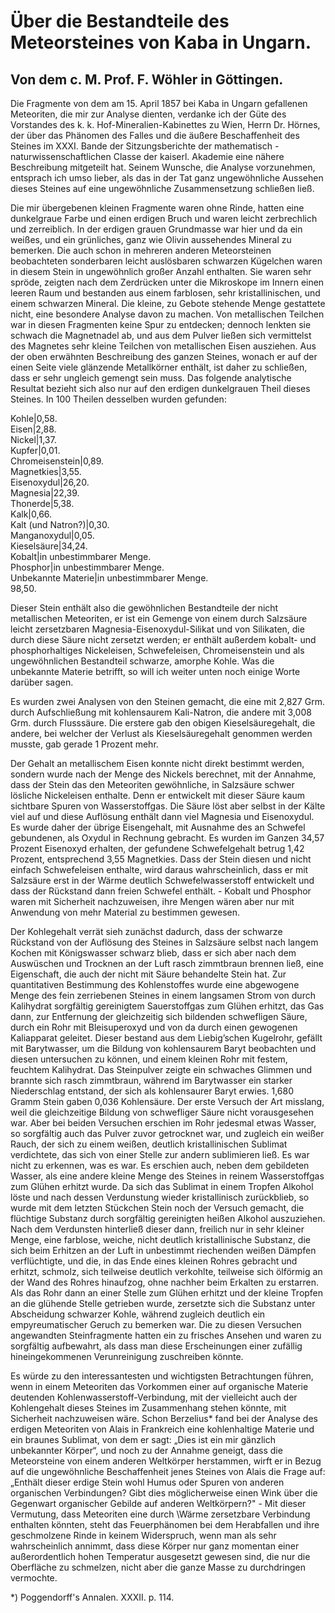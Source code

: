 # Über die Bestandteile des Meteorsteines von Kaba in Ungarn.

## Von dem c. M. Prof. F. Wöhler in Göttingen.

Die Fragmente von dem am 15. April 1857 bei Kaba in Ungarn gefallenen Meteoriten, die mir zur Analyse dienten, verdanke ich der Güte des Vorstandes des k. k. Hof-Mineralien-Kabinettes zu Wien, Herrn Dr. Hörnes, der über das Phänomen des Falles und die äußere Beschaffenheit des Steines im XXXI. Bande der Sitzungsberichte der mathematisch - naturwissenschaftlichen Classe der kaiserl. Akademie eine nähere Beschreibung mitgeteilt hat. Seinem Wunsche, die Analyse vorzunehmen, entsprach ich umso lieber, als das in der Tat ganz ungewöhnliche Aussehen dieses Steines auf eine ungewöhnliche Zusammensetzung schließen ließ.

Die mir übergebenen kleinen Fragmente waren ohne Rinde, hatten eine dunkelgraue Farbe und einen erdigen Bruch und waren leicht zerbrechlich und zerreiblich. In der erdigen grauen Grundmasse war hier und da ein weißes, und ein grünliches, ganz wie Olivin aussehendes Mineral zu bemerken. Die auch schon in mehreren anderen Meteorsteinen beobachteten sonderbaren leicht auslösbaren schwarzen Kügelchen waren in diesem Stein in ungewöhnlich großer Anzahl enthalten. Sie waren sehr spröde, zeigten nach dem Zerdrücken unter die Mikroskope im Innern einen leeren Raum und bestanden aus einem farblosen, sehr kristallinischen, und einem schwarzen Mineral. Die kleine, zu Gebote stehende Menge gestattete nicht, eine besondere Analyse davon zu machen. Von metallischen Teilchen war in diesen Fragmenten keine Spur zu entdecken; dennoch lenkten sie schwach die Magnetnadel ab, und aus dem Pulver ließen sich vermittelst des Magnetes sehr kleine Teilchen von metallischen Eisen ausziehen. Aus der oben erwähnten Beschreibung des ganzen Steines, wonach er auf der einen Seite viele glänzende Metallkörner enthält, ist daher zu schließen, dass er sehr ungleich gemengt sein muss. Das folgende analytische Resultat bezieht sich also nur auf den erdigen dunkelgrauen Theil dieses Steines. In 100 Theilen desselben wurden gefunden:

Kohle|0,58.  
Eisen|2,88.  
Nickel|1,37.  
Kupfer|0,01.  
Chromeisenstein|0,89.  
Magnetkies|3,55.  
Eisenoxydul|26,20.  
Magnesia|22,39.  
Thonerde|5,38.  
Kalk|0,66.  
Kalt (und Natron?)|0,30.  
Manganoxydul|0,05.  
Kieselsäure|34,24.  
Kobalt|in unbestimmbarer Menge.  
Phosphor|in unbestimmbarer Menge.  
Unbekannte Materie|in unbestimmbarer Menge.  
98,50.

Dieser Stein enthält also die gewöhnlichen Bestandteile der nicht metallischen Meteoriten, er ist ein Gemenge von einem durch Salzsäure leicht zersetzbaren Magnesia-Eisenoxydul-Silikat und von Silikaten, die durch diese Säure nicht zersetzt werden; er enthält außerdem kobalt- und phosphorhaltiges Nickeleisen, Schwefeleisen, Chromeisenstein und als ungewöhnlichen Bestandteil schwarze, amorphe Kohle. Was die unbekannte Materie betrifft, so will ich weiter unten noch einige Worte darüber sagen.

Es wurden zwei Analysen von den Steinen gemacht, die eine mit 2,827 Grm. durch Aufschließung mit kohlensaurem Kali-Natron, die andere mit 3,008 Grm. durch Flusssäure. Die erstere gab den obigen Kieselsäuregehalt, die andere, bei welcher der Verlust als Kieselsäuregehalt genommen werden musste, gab gerade 1 Prozent mehr.

Der Gehalt an metallischem Eisen konnte nicht direkt bestimmt werden, sondern wurde nach der Menge des Nickels berechnet, mit der Annahme, dass der Stein das den Meteoriten gewöhnliche, in Salzsäure schwer lösliche Nickeleisen enthalte. Denn er entwickelt mit dieser Säure kaum sichtbare Spuren von Wasserstoffgas. Die Säure löst aber selbst in der Kälte viel auf und diese Auflösung enthält dann viel Magnesia und Eisenoxydul. Es wurde daher der übrige Eisengehalt, mit Ausnahme des an Schwefel gebundenen, als Oxydul in Rechnung gebracht. Es wurden im Ganzen 34,57 Prozent Eisenoxyd erhalten, der gefundene Schwefelgehalt betrug 1,42 Prozent, entsprechend 3,55 Magnetkies. Dass der Stein diesen und nicht einfach Schwefeleisen enthalte, wird daraus wahrscheinlich, dass er mit Salzsäure erst in der Wärme deutlich Schwefelwasserstoff entwickelt und dass der Rückstand dann freien Schwefel enthält. - Kobalt und Phosphor waren mit Sicherheit nachzuweisen, ihre Mengen wären aber nur mit Anwendung von mehr Material zu bestimmen gewesen.

Der Kohlegehalt verrät sieh zunächst dadurch, dass der schwarze Rückstand von der Auflösung des Steines in Salzsäure selbst nach langem Kochen mit Königswasser schwarz blieb, dass er sich aber nach dem Auswüschen und Trocknen an der Luft rasch zimmtbraun brennen ließ, eine Eigenschaft, die auch der nicht mit Säure behandelte Stein hat. Zur quantitativen Bestimmung des Kohlenstoffes wurde eine abgewogene Menge des fein zerriebenen Steines in einem langsamen Strom von durch Kalihydrat sorgfältig gereinigtem Sauerstoffgas zum Glühen erhitzt, das Gas dann, zur Entfernung der gleichzeitig sich bildenden schwefligen Säure, durch ein Rohr mit Bleisuperoxyd und von da durch einen gewogenen Kaliapparat geleitet. Dieser bestand aus dem Liebig’schen Kugelrohr, gefällt mit Barytwasser, um die Bildung von kohlensaurem Baryt beobachten und diesen untersuchen zu können, und einem kleinen Rohr mit festem, feuchtem Kalihydrat. Das Steinpulver zeigte ein schwaches Glimmen und brannte sich rasch zimmtbraun, während im Barytwasser ein starker Niederschlag entstand, der sich als kohlensaurer Baryt erwies. 1,680 Gramm Stein gaben 0,036 Kohlensäure. Der erste Versuch der Art misslang, weil die gleichzeitige Bildung von schwefliger Säure nicht vorausgesehen war. Aber bei beiden Versuchen erschien im Rohr jedesmal etwas Wasser, so sorgfältig auch das Pulver zuvor getrocknet war, und zugleich ein weißer Rauch, der sich zu einem weißen, deutlich kristallinischen Sublimat verdichtete, das sich von einer Stelle zur andern sublimieren ließ. Es war nicht zu erkennen, was es war. Es erschien auch, neben dem gebildeten Wasser, als eine andere kleine Menge des Steines in reinem Wasserstoffgas zum Glühen erhitzt wurde. Da sich das Sublimat in einem Tropfen Alkohol löste und nach dessen Verdunstung wieder kristallinisch zurückblieb, so wurde mit dem letzten Stückchen Stein noch der Versuch gemacht, die flüchtige Substanz durch sorgfältig gereinigten heißen Alkohol auszuziehen. Nach dem Verdunsten hinterließ dieser dann, freilich nur in sehr kleiner Menge, eine farblose, weiche, nicht deutlich kristallinische Substanz, die sich beim Erhitzen an der Luft in unbestimmt riechenden weißen Dämpfen verflüchtigte, und die, in das Ende eines kleinen Rohres gebracht und erhitzt, schmolz, sich teilweise deutlich verkohlte, teilweise sich ölförmig an der Wand des Rohres hinaufzog, ohne nachher beim Erkalten zu erstarren. Als das Rohr dann an einer Stelle zum Glühen erhitzt und der kleine Tropfen an die glühende Stelle getrieben wurde, zersetzte sich die Substanz unter Abscheidung schwarzer Kohle, während zugleich deutlich ein empyreumatischer Geruch zu bemerken war. Die zu diesen Versuchen angewandten Steinfragmente hatten ein zu frisches Ansehen und waren zu sorgfältig aufbewahrt, als dass man diese Erscheinungen einer zufällig hineingekommenen Verunreinigung zuschreiben könnte.

Es würde zu den interessantesten und wichtigsten Betrachtungen führen, wenn in einem Meteoriten das Vorkommen einer auf organische Materie deutenden Kohlenwasserstoff-Verbindung, mit der vielleicht auch der Kohlengehalt dieses Steines im Zusammenhang stehen könnte, mit Sicherheit nachzuweisen wäre. Schon Berzelius* fand bei der Analyse des erdigen Meteoriten von Alais in Frankreich eine kohlenhaltige Materie und ein braunes Sublimat, von dem er sagt: „Dies ist ein mir gänzlich unbekannter Körper“, und noch zu der Annahme geneigt, dass die Meteorsteine von einem anderen Weltkörper herstammen, wirft er in Bezug auf die ungewöhnliche Beschaffenheit jenes Steines von Alais die Frage auf: „Enthält dieser erdige Stein wohl Humus oder Spuren von anderen organischen Verbindungen? Gibt dies möglicherweise einen Wink über die Gegenwart organischer Gebilde auf anderen Weltkörpern?" - Mit dieser Vermutung, dass Meteoriten eine durch \Wärme zersetzbare Verbindung enthalten könnten, steht das Feuerphänomen bei dem Herabfallen und ihre geschmolzene Rinde in keinem Widerspruch, wenn man als sehr wahrscheinlich annimmt, dass diese Körper nur ganz momentan einer außerordentlich hohen Temperatur ausgesetzt gewesen sind, die nur die Oberfläche zu schmelzen, nicht aber die ganze Masse zu durchdringen vermochte.

*) Poggendorff's Annalen. XXXII. p. 114.
